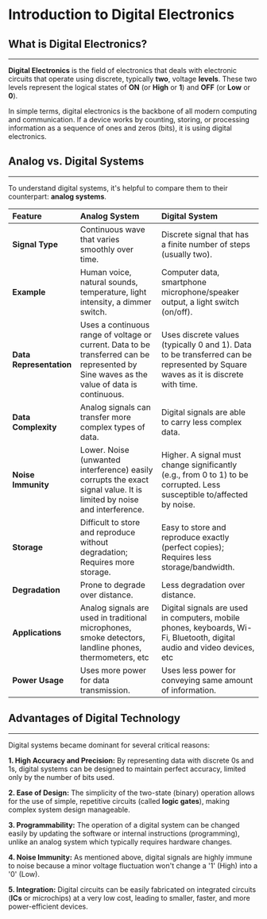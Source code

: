 # Introduction to Digital Electronics

## What is Digital Electronics?

---

**Digital Electronics** is the field of electronics that deals with electronic circuits that operate using discrete, typically **two**, voltage **levels**. 
These two levels represent the logical states of **ON** (or **High** or **1**) and **OFF** (or **Low** or **0**).

In simple terms, digital electronics is the backbone of all modern computing and communication. If a device works by counting, storing, or processing information as a sequence of ones and zeros (bits), it is using digital electronics.

## Analog vs. Digital Systems

---

To understand digital systems, it's helpful to compare them to their counterpart: **analog systems**.

|**Feature**|**Analog System**|**Digital System**|
|:----|:------|:---- |
|**Signal Type**| Continuous wave that varies smoothly over time. | Discrete signal that has a finite number of steps (usually two). |
|**Example**| Human voice, natural sounds, temperature, light intensity, a dimmer switch. | Computer data, smartphone microphone/speaker output, a light switch (on/off). |
|**Data Representation**| Uses a continuous range of voltage or current. Data to be transferred can be represented by Sine waves as the value of data is continuous. | Uses discrete values (typically 0 and 1). Data to be transferred can be represented by Square waves as it is discrete with time. |
|**Data Complexity**| Analog signals can transfer more complex types of data. | Digital signals are able to carry less complex data. |
|**Noise Immunity**| Lower. Noise (unwanted interference) easily corrupts the exact signal value. It is limited by noise and interference. | Higher. A signal must change significantly (e.g., from 0 to 1) to be corrupted. Less susceptible to/affected by noise. |
|**Storage**| Difficult to store and reproduce without degradation; Requires more storage. | Easy to store and reproduce exactly (perfect copies); Requires less storage/bandwidth. |
|**Degradation**| Prone to degrade over distance. | Less degradation over distance. |
|**Applications**| Analog signals are used in traditional microphones, smoke detectors, landline phones, thermometers, etc | Digital signals are used in computers, mobile phones, keyboards, Wi-Fi, Bluetooth, digital audio and video devices, etc |
|**Power Usage**| Uses more power for data transmission. | Uses less power for conveying same amount of information. |


## Advantages of Digital Technology

---

Digital systems became dominant for several critical reasons:

**1. High Accuracy and Precision:** By representing data with discrete 0s and 1s, digital systems can be designed to maintain perfect accuracy, limited only by the number of bits used.

**2. Ease of Design:** The simplicity of the two-state (binary) operation allows for the use of simple, repetitive circuits (called **logic gates**), making complex system design manageable.

**3. Programmability:** The operation of a digital system can be changed easily by updating the software or internal instructions (programming), unlike an analog system which typically requires hardware changes.

**4. Noise Immunity:** As mentioned above, digital signals are highly immune to noise because a minor voltage fluctuation won't change a '1' (High) into a '0' (Low).

**5. Integration:** Digital circuits can be easily fabricated on integrated circuits (**ICs** or microchips) at a very low cost, leading to smaller, faster, and more power-efficient devices.